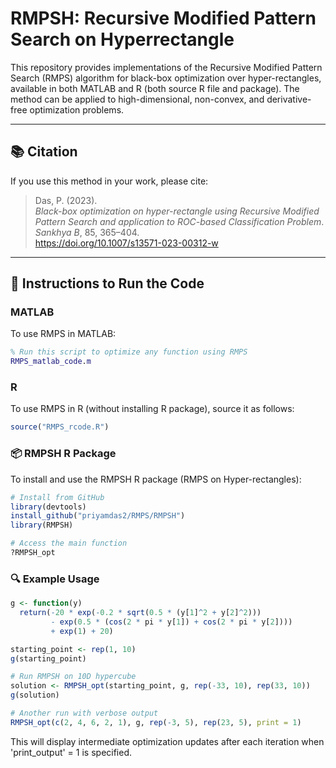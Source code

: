 # RMPSH: Recursive Modified Pattern Search on Hyperrectangle

This repository provides implementations of the Recursive Modified Pattern Search (RMPS) algorithm for black-box optimization over hyper-rectangles, available in both MATLAB and R (both source R file and package). The method can be applied to high-dimensional, non-convex, and derivative-free optimization problems.

---

## 📚 Citation

If you use this method in your work, please cite:

> Das, P. (2023).  
> *Black-box optimization on hyper-rectangle using Recursive Modified Pattern Search and application to ROC-based Classification Problem*.  
> *Sankhya B*, 85, 365–404.  
> https://doi.org/10.1007/s13571-023-00312-w

---

## 🧩 Instructions to Run the Code

### MATLAB

To use RMPS in MATLAB:

```matlab
% Run this script to optimize any function using RMPS
RMPS_matlab_code.m
```
### R

To use RMPS in R (without installing R package), source it as follows:

```r
source("RMPS_rcode.R")
```

### 📦 RMPSH R Package

To install and use the RMPSH R package (RMPS on Hyper-rectangles):

```r
# Install from GitHub
library(devtools)
install_github("priyamdas2/RMPS/RMPSH")
library(RMPSH)

# Access the main function
?RMPSH_opt
```

### 🔍 Example Usage

```r
g <- function(y)
  return(-20 * exp(-0.2 * sqrt(0.5 * (y[1]^2 + y[2]^2))) 
         - exp(0.5 * (cos(2 * pi * y[1]) + cos(2 * pi * y[2]))) 
         + exp(1) + 20)

starting_point <- rep(1, 10)
g(starting_point)

# Run RMPSH on 10D hypercube
solution <- RMPSH_opt(starting_point, g, rep(-33, 10), rep(33, 10))
g(solution)

# Another run with verbose output
RMPSH_opt(c(2, 4, 6, 2, 1), g, rep(-3, 5), rep(23, 5), print = 1)
```
This will display intermediate optimization updates after each iteration when 'print_output' = 1 is specified.
